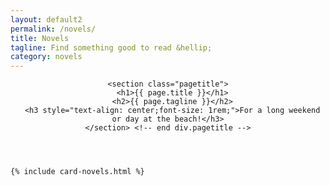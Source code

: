 ```yaml
---
layout: default2
permalink: /novels/
title: Novels
tagline: Find something good to read &hellip;
category: novels
---
```


<div class="{{ page.title }}">

  <header class="pagehead">
        
    <section class="pagetitle">
      <h1>{{ page.title }}</h1>
      <h2>{{ page.tagline }}</h2>
      <h3 style="text-align: center;font-size: 1rem;">For a long weekend or day at the beach!</h3>
    </section> <!-- end div.pagetitle -->
    
    
  </header>

  <div class="cf"></div>

  <section class="card__container">

    {% include card-novels.html %}

  </section> <!-- end section .container .card__container -->

</div>